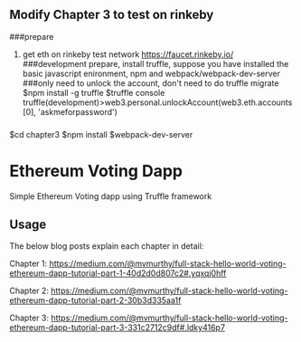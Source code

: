 ## Modify Chapter 3 to test on rinkeby 
###prepare
1. get eth on rinkeby test network
https://faucet.rinkeby.io/
###development prepare, install truffle, suppose you have installed the basic javascript enironment, npm and webpack/webpack-dev-server 
###only need to unlock the account, don't need to do truffle migrate
$npm install -g truffle
$truffle console
truffle(development)>web3.personal.unlockAccount(web3.eth.accounts[0], 'askmeforpassword')

###
$cd chapter3
$npm install
$webpack-dev-server

# Ethereum Voting Dapp
Simple Ethereum Voting dapp using Truffle framework

## Usage
The below blog posts explain each chapter in detail:

Chapter 1: https://medium.com/@mvmurthy/full-stack-hello-world-voting-ethereum-dapp-tutorial-part-1-40d2d0d807c2#.yqxqj0hff

Chapter 2: https://medium.com/@mvmurthy/full-stack-hello-world-voting-ethereum-dapp-tutorial-part-2-30b3d335aa1f

Chapter 3: https://medium.com/@mvmurthy/full-stack-hello-world-voting-ethereum-dapp-tutorial-part-3-331c2712c9df#.ldky416p7
